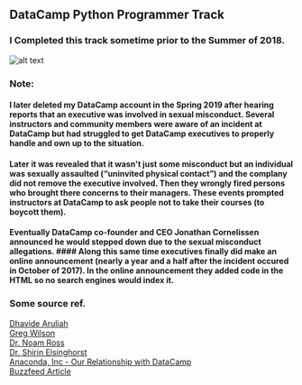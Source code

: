 ## DataCamp Python Programmer Track
### I Completed this track sometime prior to the Summer of 2018.

![alt text](https://github.com/adam-p/markdownhere/raw/master/src/common/images/icon48.png "Logo Title Text 1")





### Note:<br>
#### I later deleted my DataCamp account in the Spring 2019 after hearing reports that an executive was involved in sexual misconduct. Several instructors and community members were aware of an incident at DataCamp but had struggled to get DataCamp executives to properly handle and own up to the situation.
#### Later it was revealed that it wasn't just some misconduct but an individual was sexually assaulted (“uninvited physical contact”) and the complany did not remove the executive involved. Then they wrongly fired persons who brought there concerns to their managers. These events prompted instructors at DataCamp to ask people not to take their courses (to boycott them). 
#### Eventually DataCamp co-founder and CEO Jonathan Cornelissen announced he would stepped down due to the sexual misconduct allegations.  #### Along this same time executives finally did make an online announcement (nearly a year and a half after the incident occured in October of 2017). In the online announcement they added code in the HTML so no search engines would index it.

### Some source ref.
[Dhavide Aruliah](https://dhavide.github.io/a-note-to-our-commuity-on-building-trust.html)<br>
[Greg Wilson](http://third-bit.com/2019/04/05/the-worst-behavior.html)<br>
[Dr. Noam Ross](https://www.noamross.net/2019/04/12/datacamp-sexual-assault/)<br>
[Dr. Shirin Elsinghorst](https://shirinsplayground.netlify.com/2019/04/consider_data_camp/)<br>
[Anaconda, Inc - Our Relationship with DataCamp](https://www.anaconda.com/updated-statement-about-our-relationship-with-datacamp/)<br>
[Buzzfeed Article](https://www.buzzfeednews.com/article/daveyalba/datacamp-sexual-harassment-metoo-tech-startup)
